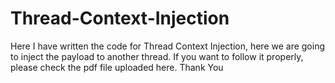 # Thread-Context-Injection
Here I have written the code for Thread Context Injection, here we are going to inject the payload to another thread. If you want to follow it properly, please check the pdf file uploaded here.
Thank You
